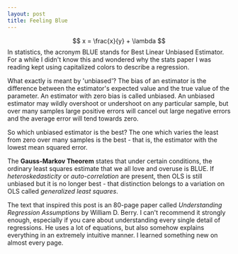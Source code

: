 ```yaml
---
layout: post
title: Feeling Blue
---
```

$$
x = \frac{x}{y} + \lambda
$$
In statistics, the acronym BLUE stands for Best Linear Unbiased Estimator.  For a while I didn't know this and wondered why the stats paper I was reading kept using capitalized colors to describe a regression.  

What exactly is meant by 'unbiased'?  The bias of an estimator is the difference between the estimator's expected value and the true value of the parameter.  An estimator with zero bias is called unbiased.  An unbiased estimator may wildly overshoot or undershoot on any particular sample, but over many samples large positive errors will cancel out large negative errors and the average error will tend towards zero.

So which unbiased estimator is the best? The one which varies the least from zero over many samples is the best - that is, the estimator with the lowest mean squared error.

The **Gauss-Markov Theorem** states that under certain conditions, the ordinary least squares estimate that we all love and overuse is BLUE.  If *heteroskedasticity* or *auto-correlation* are present, then OLS is still unbiased but it is no longer best - that distinction belongs to a variation on OLS called *generalized least squares*. 

The text that inspired this post is an 80-page paper called *Understanding Regression Assumptions* by William D. Berry.  I can't recommend it strongly enough, especially if you care about understanding every single detail of regressions.  He uses a lot of equations, but also somehow explains everything in an extremely intuitive manner. I learned something new on almost every page.    
